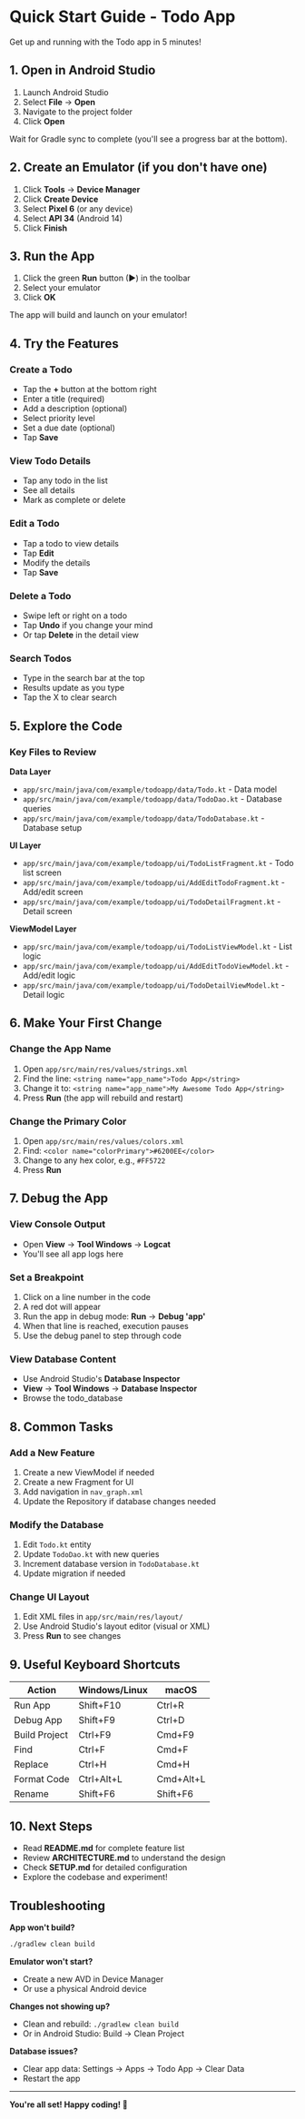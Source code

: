 # Quick Start Guide - Todo App

Get up and running with the Todo app in 5 minutes!

## 1. Open in Android Studio

1. Launch Android Studio
2. Select **File** → **Open**
3. Navigate to the project folder
4. Click **Open**

Wait for Gradle sync to complete (you'll see a progress bar at the bottom).

## 2. Create an Emulator (if you don't have one)

1. Click **Tools** → **Device Manager**
2. Click **Create Device**
3. Select **Pixel 6** (or any device)
4. Select **API 34** (Android 14)
5. Click **Finish**

## 3. Run the App

1. Click the green **Run** button (▶) in the toolbar
2. Select your emulator
3. Click **OK**

The app will build and launch on your emulator!

## 4. Try the Features

### Create a Todo
- Tap the **+** button at the bottom right
- Enter a title (required)
- Add a description (optional)
- Select priority level
- Set a due date (optional)
- Tap **Save**

### View Todo Details
- Tap any todo in the list
- See all details
- Mark as complete or delete

### Edit a Todo
- Tap a todo to view details
- Tap **Edit**
- Modify the details
- Tap **Save**

### Delete a Todo
- Swipe left or right on a todo
- Tap **Undo** if you change your mind
- Or tap **Delete** in the detail view

### Search Todos
- Type in the search bar at the top
- Results update as you type
- Tap the X to clear search

## 5. Explore the Code

### Key Files to Review

**Data Layer**
- `app/src/main/java/com/example/todoapp/data/Todo.kt` - Data model
- `app/src/main/java/com/example/todoapp/data/TodoDao.kt` - Database queries
- `app/src/main/java/com/example/todoapp/data/TodoDatabase.kt` - Database setup

**UI Layer**
- `app/src/main/java/com/example/todoapp/ui/TodoListFragment.kt` - Todo list screen
- `app/src/main/java/com/example/todoapp/ui/AddEditTodoFragment.kt` - Add/edit screen
- `app/src/main/java/com/example/todoapp/ui/TodoDetailFragment.kt` - Detail screen

**ViewModel Layer**
- `app/src/main/java/com/example/todoapp/ui/TodoListViewModel.kt` - List logic
- `app/src/main/java/com/example/todoapp/ui/AddEditTodoViewModel.kt` - Add/edit logic
- `app/src/main/java/com/example/todoapp/ui/TodoDetailViewModel.kt` - Detail logic

## 6. Make Your First Change

### Change the App Name

1. Open `app/src/main/res/values/strings.xml`
2. Find the line: `<string name="app_name">Todo App</string>`
3. Change it to: `<string name="app_name">My Awesome Todo App</string>`
4. Press **Run** (the app will rebuild and restart)

### Change the Primary Color

1. Open `app/src/main/res/values/colors.xml`
2. Find: `<color name="colorPrimary">#6200EE</color>`
3. Change to any hex color, e.g., `#FF5722`
4. Press **Run**

## 7. Debug the App

### View Console Output
- Open **View** → **Tool Windows** → **Logcat**
- You'll see all app logs here

### Set a Breakpoint
1. Click on a line number in the code
2. A red dot will appear
3. Run the app in debug mode: **Run** → **Debug 'app'**
4. When that line is reached, execution pauses
5. Use the debug panel to step through code

### View Database Content
- Use Android Studio's **Database Inspector**
- **View** → **Tool Windows** → **Database Inspector**
- Browse the todo_database

## 8. Common Tasks

### Add a New Feature
1. Create a new ViewModel if needed
2. Create a new Fragment for UI
3. Add navigation in `nav_graph.xml`
4. Update the Repository if database changes needed

### Modify the Database
1. Edit `Todo.kt` entity
2. Update `TodoDao.kt` with new queries
3. Increment database version in `TodoDatabase.kt`
4. Update migration if needed

### Change UI Layout
1. Edit XML files in `app/src/main/res/layout/`
2. Use Android Studio's layout editor (visual or XML)
3. Press **Run** to see changes

## 9. Useful Keyboard Shortcuts

| Action | Windows/Linux | macOS |
|--------|---------------|-------|
| Run App | Shift+F10 | Ctrl+R |
| Debug App | Shift+F9 | Ctrl+D |
| Build Project | Ctrl+F9 | Cmd+F9 |
| Find | Ctrl+F | Cmd+F |
| Replace | Ctrl+H | Cmd+H |
| Format Code | Ctrl+Alt+L | Cmd+Alt+L |
| Rename | Shift+F6 | Shift+F6 |

## 10. Next Steps

- Read **README.md** for complete feature list
- Review **ARCHITECTURE.md** to understand the design
- Check **SETUP.md** for detailed configuration
- Explore the codebase and experiment!

## Troubleshooting

**App won't build?**
```bash
./gradlew clean build
```

**Emulator won't start?**
- Create a new AVD in Device Manager
- Or use a physical Android device

**Changes not showing up?**
- Clean and rebuild: `./gradlew clean build`
- Or in Android Studio: Build → Clean Project

**Database issues?**
- Clear app data: Settings → Apps → Todo App → Clear Data
- Restart the app

---

**You're all set! Happy coding! 🎉**
